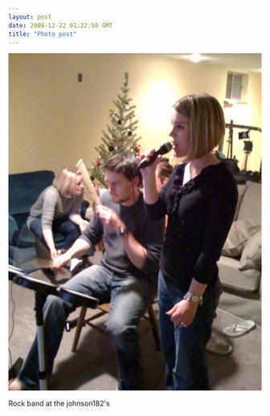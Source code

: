 ```yaml
---
layout: post
date: 2008-12-22 01:22:50 GMT
title: "Photo post"
---
```

![travisj](/images/fe69aede36e69e37217cb7c470ca5e7544906c28b1fccac87dcebb0ad9d0fedd.jpg)

Rock band at the johnson182's